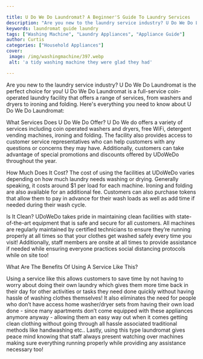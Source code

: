 ```yaml
---

title: U Do We Do Laundromat? A Beginner'S Guide To Laundry Services
description: "Are you new to the laundry service industry? U Do We Do Laundromat is the perfect choice for you! U Do We Do Laundromat is a full-...you wont regret reading on"
keywords: laundromat guide laundry
tags: ["Washing Machine", "Laundry Appliances", "Appliance Guide"]
author: Curtis
categories: ["Household Appliances"]
cover: 
 image: /img/washingmachine/397.webp
 alt: 'a tidy washing machine they were glad they had'

---
```


Are you new to the laundry service industry? U Do We Do Laundromat is the perfect choice for you! U Do We Do Laundromat is a full-service coin-operated laundry facility that offers a range of services, from washers and dryers to ironing and folding. Here's everything you need to know about U Do We Do Laundromat: 

What Services Does U Do We Do Offer? 
U Do We do offers a variety of services including coin operated washers and dryers, free WiFi, detergent vending machines, ironing and folding. The facility also provides access to customer service representatives who can help customers with any questions or concerns they may have. Additionally, customers can take advantage of special promotions and discounts offered by UDoWeDo throughout the year. 

How Much Does It Cost? 
The cost of using the facilities at UDoWeDo varies depending on how much laundry needs washing or drying. Generally speaking, it costs around $1 per load for each machine. Ironing and folding are also available for an additional fee. Customers can also purchase tokens that allow them to pay in advance for their wash loads as well as add time if needed during their wash cycle. 

Is It Clean? 
UDoWeDo takes pride in maintaining clean facilities with state-of-the-art equipment that is safe and secure for all customers. All machines are regularly maintained by certified technicians to ensure they’re running properly at all times so that your clothes get washed safely every time you visit! Additionally, staff members are onsite at all times to provide assistance if needed while ensuring everyone practices social distancing protocols while on site too! 

 What Are The Benefits Of Using A Service Like This? 

Using a service like this allows customers to save time by not having to worry about doing their own laundry which gives them more time back in their day for other activities or tasks they need done quickly without having hassle of washing clothes themselves! It also eliminates the need for people who don’t have access home washer/dryer sets from having their own load done - since many apartments don’t come equipped with these appliances anymore anyway - allowing them an easy way out when it comes getting clean clothing without going through all hassle associated traditional methods like handwashing etc.. Lastly, using this type laundromat gives peace mind knowing that staff always present watching over machines making sure everything running properly while providing any assistance necessary too!
